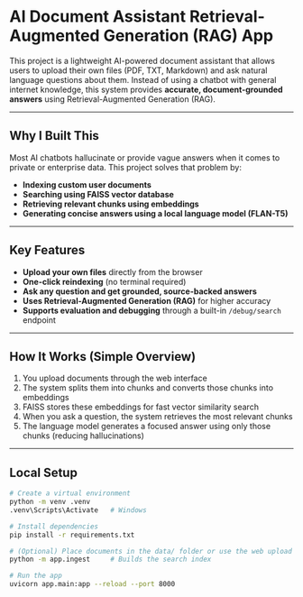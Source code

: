 # AI Document Assistant Retrieval-Augmented Generation (RAG) App

This project is a lightweight AI-powered document assistant that allows users to upload their own files (PDF, TXT, Markdown) and ask natural language questions about them. Instead of using a chatbot with general internet knowledge, this system provides **accurate, document-grounded answers** using Retrieval-Augmented Generation (RAG).



---

##  Why I Built This

Most AI chatbots hallucinate or provide vague answers when it comes to private or enterprise data. This project solves that problem by:

- **Indexing custom user documents**
- **Searching using FAISS vector database**
- **Retrieving relevant chunks using embeddings**
- **Generating concise answers using a local language model (FLAN-T5)**

---

##  Key Features

-  **Upload your own files** directly from the browser
-  **One-click reindexing** (no terminal required)
-  **Ask any question and get grounded, source-backed answers**
-  **Uses Retrieval-Augmented Generation (RAG)** for higher accuracy
-  **Supports evaluation and debugging** through a built-in `/debug/search` endpoint


---

## How It Works (Simple Overview)

1. You upload documents through the web interface
2. The system splits them into chunks and converts those chunks into embeddings
3. FAISS stores these embeddings for fast vector similarity search
4. When you ask a question, the system retrieves the most relevant chunks
5. The language model generates a focused answer using only those chunks (reducing hallucinations)

---

## Local Setup

```bash
# Create a virtual environment
python -m venv .venv
.venv\Scripts\Activate   # Windows

# Install dependencies
pip install -r requirements.txt

# (Optional) Place documents in the data/ folder or use the web upload
python -m app.ingest     # Builds the search index

# Run the app
uvicorn app.main:app --reload --port 8000
